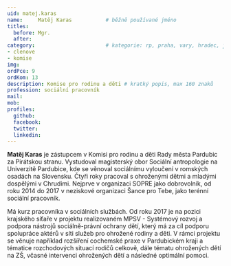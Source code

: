 ```yaml
---
uid: matej.karas
name:     Matěj Karas      		# běžně používané jméno
titles:
  before: Mgr.
  after:
category:                 		# kategorie: rp, praha, vary, hradec, jmk, senat
- clenove
- komise
img:
ordPce: 9
ordKom: 13
description: Komise pro rodinu a děti # kratký popis, max 160 znaků
profession: sociální pracovník
mail:
mob:
profiles:
  github:
  facebook: 
  twitter: 
  linkedin: 
---
```


**Matěj Karas** je zástupcem v Komisi pro rodinu a děti Rady města Pardubic za Pirátskou stranu. Vystudoval magisterský obor Sociální antropologie na Univerzitě Pardubice, kde se věnoval sociálnímu vyloučení v romských osadách na Slovensku. Čtyři roky pracoval s ohroženými dětmi a mladými dospělými v Chrudimi. Nejprve v organizaci SOPRE jako dobrovolník, od roku 2014 do 2017 v neziskové organizaci Šance pro Tebe, jako terénní sociální pracovník.

Má kurz pracovníka v sociálních službách. Od roku 2017 je na pozici krajského síťaře v projektu realizovaném MPSV - Systémový rozvoj a podpora nástrojů sociálně-právní ochrany dětí, který má za cíl podporu spolupráce aktérů v síti služeb pro ohrožené rodiny a děti. V rámci projektu se věnuje například rozšíření cochemské praxe v Pardubickém kraji a tématice rozchodových situací rodičů celkově, dále tématu ohrožených dětí na ZŠ, včasné intervenci ohrožených dětí a následné optimální pomoci.
